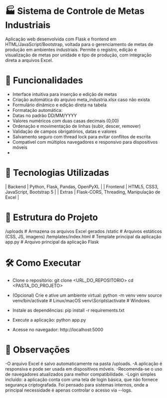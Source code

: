 # 🏭 Sistema de Controle de Metas Industriais
Aplicação web desenvolvida com Flask e frontend em HTML/JavaScript/Bootstrap, voltada para o gerenciamento de metas de produção em ambientes industriais. Permite o registro, edição e visualização de metas por unidade e tipo de produção, com integração direta a arquivos Excel.


# 🚀 Funcionalidades
- Interface intuitiva para inserção e edição de metas
- Criação automática do arquivo meta_industria.xlsx caso não exista
- Formulário dinâmico e edição direta na tabela
- Formatação automática:
- Datas no padrão DD/MM/YYYY
- Valores numéricos com duas casas decimais (0,00)
- Ordenação e movimentação de linhas (subir, descer, remover)
- Validação de campos obrigatórios, datas e valores
- Salvamento seguro com thread lock para evitar conflitos de escrita
- Compatível com múltiplos navegadores e responsivo para dispositivos móveis
- 

# 🧰 Tecnologias Utilizadas
| Backend | Python, Flask, Pandas, OpenPyXL | 
| Frontend | HTML5, CSS3, JavaScript, Bootstrap 5 | 
| Extras | Flask-CORS, Threading, Manipulação de Excel | 


# 📁 Estrutura do Projeto
/uploads              # Armazena os arquivos Excel gerados
/static               # Arquivos estáticos (CSS, JS, imagens)
/templates/index.html # Template principal da aplicação
app.py                # Arquivo principal da aplicação Flask


# 🛠️ Como Executar
- Clone o repositório:
git clone <URL_DO_REPOSITORIO>
cd <PASTA_DO_PROJETO>


- (Opcional) Crie e ative um ambiente virtual:
python -m venv venv
source venv/bin/activate  # Linux/macOS
venv\Scripts\activate     # Windows


- Instale as dependências:
pip install -r requirements.txt


- Execute a aplicação:
python app.py


- Acesse no navegador:
http://localhost:5000


# 📌 Observações
-O arquivo Excel é salvo automaticamente na pasta /uploads.
-A aplicação é responsiva e pode ser usada em dispositivos móveis.
-Recomenda-se o uso de navegadores atualizados para melhor compatibilidade.
-Login simples incluído: a aplicação conta com uma tela de login básica, que não fornece segurança criptografada. Foi pensado para sistemas internos, onde a principal necessidade é apenas controlar o acesso via --logs.
